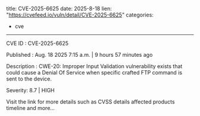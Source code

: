  
title: CVE-2025-6625
date: 2025-8-18
lien: "https://cvefeed.io/vuln/detail/CVE-2025-6625"
categories:
  - cve
---

CVE ID : CVE-2025-6625

Published :  Aug. 18
2025
7:15 a.m. | 9 hours
57 minutes ago

Description : CWE-20: Improper Input Validation vulnerability exists that could cause a Denial Of Service when specific
crafted FTP command is sent to the device.

Severity: 8.7 | HIGH

Visit the link for more details
such as CVSS details
affected products
timeline
and more...
